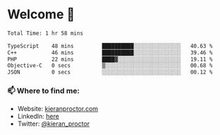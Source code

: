 # Welcome 🦘

<!--START_SECTION:waka-->

```txt
Total Time: 1 hr 58 mins

TypeScript    48 mins         ██████████░░░░░░░░░░░░░░░   40.63 %
C++           46 mins         ██████████░░░░░░░░░░░░░░░   39.46 %
PHP           22 mins         ████▓░░░░░░░░░░░░░░░░░░░░   19.11 %
Objective-C   0 secs          ▒░░░░░░░░░░░░░░░░░░░░░░░░   00.68 %
JSON          0 secs          ░░░░░░░░░░░░░░░░░░░░░░░░░   00.12 %
```

<!--END_SECTION:waka-->

### 📫 Where to find me:

-   Website: [kieranproctor.com](https://kieranproctor.com/)
-   LinkedIn: [here](https://www.linkedin.com/in/kieran-proctor-086b5a159/)
-   Twitter: [@kieran_proctor](https://twitter.com/kieran_proctor)
